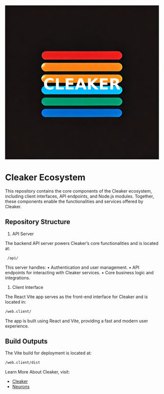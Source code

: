 ![Cleaker](./web.client/public/assets/CLEAKER_.png)

# Cleaker Ecosystem

This repository contains the core components of the Cleaker ecosystem, including client interfaces, API endpoints, and Node.js modules. Together, these components enable the functionalities and services offered by Cleaker.

## Repository Structure

1. API Server

The backend API server powers Cleaker’s core functionalities and is located at:
```bash
 /api/
```

This server handles:
	•	Authentication and user management.
	•	API endpoints for interacting with Cleaker services.
	•	Core business logic and integrations.

1. Client Interface

The React Vite app serves as the front-end interface for Cleaker and is located in:
```bash
/web.client/
```
The app is built using React and Vite, providing a fast and modern user experience.

## Build Outputs

The Vite build for deployment is located at:
```bash
/web.client/dist
```

Learn More About Cleaker, visit:
- [Cleaker](https://cleaker.me)
- [Neurons](https://neurons.me)
